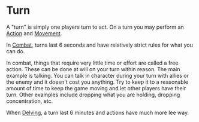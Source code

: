 ---
---

# Turn

A "turn" is simply one players turn to act. On a turn you may perform an [Action](Action.md) and [Movement](Movement.md).

In [Combat](Combat.md), turns last 6 seconds and have relatively strict rules for what you can do.

In combat, things that require very little time or effort are called a free action. These can be done at will on your turn within reason. The main example is talking. You can talk in character during your turn with allies or the enemy and it doesn't cost you anything.
Try to keep it to a reasonable amount of time to keep the game moving and let other players have their turn.
Other examples include dropping what you are holding, dropping concentration, etc.

When [Delving](Delving.md), a turn last 6 minutes and actions have much more lee way.
